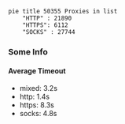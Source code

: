 
```mermaid
pie title 50355 Proxies in list
    "HTTP" : 21890
    "HTTPS": 6112
    "SOCKS" : 27744
```

### Some Info
#### Average Timeout

- mixed: 3.2s
- http: 1.4s
- https: 8.3s
- socks: 4.8s